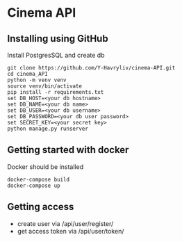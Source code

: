 # Cinema API

## Installing using GitHub
Install PostgresSQL and create db

```shell
git clone https://github.com/Y-Havryliv/cinema-API.git
cd cinema_API
python -m venv venv
source venv/bin/activate
pip install -r requirements.txt
set DB_HOST=<your db hostname>
set DB_NAME=<your db name>
set DB_USER=<your db username>
set DB_PASSWORD=<your db user password>
set SECRET_KEY=<your secret key>
python manage.py runserver
```

## Getting started with docker
Docker should be installed

```shell
docker-compose build
docker-compose up
```

## Getting access

- create user via /api/user/register/
- get access token via /api/user/token/
